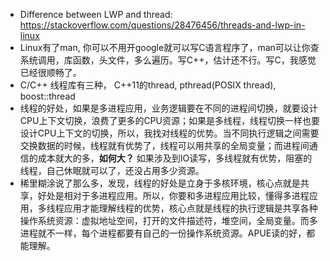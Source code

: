 * Difference between LWP and thread: https://stackoverflow.com/questions/28476456/threads-and-lwp-in-linux
* Linux有了man, 你可以不用开google就可以写C语言程序了，man可以让你查系统调用，库函数，头文件，多么遍历。写C++，估计还不行。写C，我感觉已经很顺畅了。
* C/C++ 线程库有三种， C++11的thread, pthread(POSIX thread), boost::thread
* 线程的好处，如果是多进程应用，业务逻辑要在不同的进程间切换，就要设计CPU上下文切换，浪费了更多的CPU资源；如果是多线程，线程切换一样也要设计CPU上下文的切换，所以，我找对线程的优势。当不同执行逻辑之间需要交换数据的时候，线程就有优势了，线程可以用共享的全局变量；而进程间通信的成本就大的多，**如何大？** 如果涉及到IO读写，多线程就有优势，阻塞的线程，自己休眠就可以了，还没占用多少资源。
* 稀里糊涂说了那么多，发现，线程的好处是立身于多核环境，核心点就是共享，好处是相对于多进程应用。所以，你要和多进程应用比较，懂得多进程应用，多线程应用才能理解线程的优势，核心点就是线程的执行逻辑是共享各种操作系统资源：虚拟地址空间，打开的文件描述符，堆空间，全局变量。而多进程就不一样，每个进程都要有自己的一份操作系统资源。APUE读的好，都能理解。
